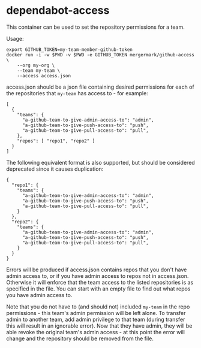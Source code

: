 # dependabot-access

This container can be used to set the repository permissions for a team.

Usage:

    export GITHUB_TOKEN=my-team-member-github-token
    docker run -i -w $PWD -v $PWD -e GITHUB_TOKEN mergermark/github-access \
        --org my-org \
        --team my-team \
        --access access.json

access.json should be a json file containing desired permissions for each of
the repositories that `my-team` has access to - for example:

    [
      {
        "teams": {
          "a-github-team-to-give-admin-access-to": "admin",
          "a-github-team-to-give-push-access-to": "push",
          "a-github-team-to-give-pull-access-to": "pull",
        },
        "repos": [ "repo1", "repo2" ]
      }
    ]

The following equivalent format is also supported, but should be considered
deprecated since it causes duplication:

    {
      "repo1": {
        "teams": {
          "a-github-team-to-give-admin-access-to": "admin",
          "a-github-team-to-give-push-access-to": "push",
          "a-github-team-to-give-pull-access-to": "pull",
        }
      },
      "repo2": {
        "teams": {
          "a-github-team-to-give-admin-access-to": "admin",
          "a-github-team-to-give-push-access-to": "push",
          "a-github-team-to-give-pull-access-to": "pull",
        }
      }
    }

Errors will be produced if access.json contains repos that you don't have admin
access to, or if you have admin access to repos not in access.json. Otherwise
it will enforce that the team access to the listed repositories is as
specified in the file. You can start with an empty file to find out what repos
you have admin access to.

Note that you do not have to (and should not) included `my-team` in the repo
permissions - this team's admin permission will be left alone. To transfer
admin to another team, add admin privilege to that team (during transfer this
will result in an ignorable error). Now that they have admin, they will be able
revoke the original team's admin access - at this point the error will change
and the repository should be removed from the file.
